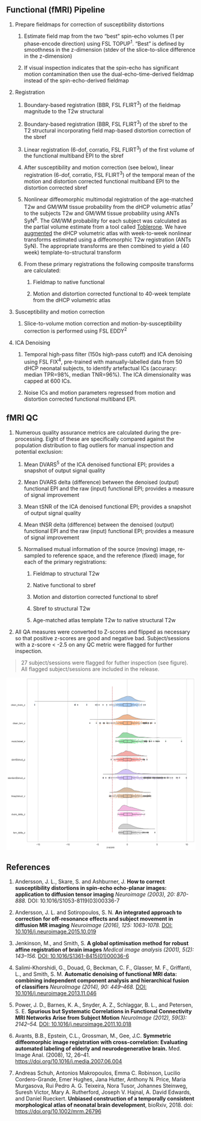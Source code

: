 ---
---

## Functional (fMRI) Pipeline

1. Prepare fieldmaps for correction of susceptibility distortions

    1. Estimate field map from the two “best” spin-echo volumes (1 per
    phase-encode direction) using FSL TOPUP<sup>1</sup>.  “Best” is
    defined by smoothness in the z-dimension (stdev of the slice-to-slice
    difference in the z-dimension)

    2. If visual inspection indicates that the spin-echo has significant 
    motion contamination then use the dual-echo-time-derived fieldmap instead
    of the spin-echo-derived fieldmap

2. Registration

    1. Boundary-based registration (BBR, FSL FLIRT<sup>3</sup>) of the fieldmap magnitude to
    the T2w structural

    2. Boundary-based registration (BBR, FSL FLIRT<sup>3</sup>) of the sbref to the
    T2 structural incorporating field map-based distortion correction of
    the sbref

    3. Linear registration (6-dof, corratio, FSL FLIRT<sup>3</sup>) of the first volume
    of the functional multiband EPI to the sbref

    4. After susceptibility and motion correction (see below), linear registration (6-dof,
    corratio, FSL FLIRT<sup>3</sup>) of the temporal mean of the motion and distortion
    corrected functional multiband EPI to the distortion corrected sbref

    5. Nonlinear diffeomorphic multimodal registration of the age-matched
    T2w and GM/WM tissue probability from the dHCP volumetric atlas<sup>7</sup> to
    the subjects T2w and GM/WM tissue probability using ANTs SyN<sup>6</sup>. The GM/WM probability for each subject was calculated as the partial volume estimate from a tool called [Toblerone](https://toblerone.readthedocs.io/en/latest/). We have [augmented](https://git.fmrib.ox.ac.uk/seanf/dhcp-resources/-/blob/master/docs/dhcp-augmented-volumetric-atlas-extended.md) 
    the dHCP volumetric atlas with week-to-week
    nonlinear transforms estimated using a diffeomorphic T2w
    registration (ANTs SyN).  The appropriate transforms are then combined
    to yield a (40 week) template-to-structural transform

    6. From these primary registrations the following composite transforms
    are calculated:

        1. Fieldmap to native functional

        2. Motion and distortion corrected functional to 40-week template
        from the dHCP volumetric atlas

3. Susceptibility and motion correction

    1. Slice-to-volume motion correction and motion-by-susceptibility
    correction is performed using FSL EDDY<sup>2</sup>

4. ICA Denoising

    1. Temporal high-pass filter (150s high-pass cutoff) and ICA denoising
    using FSL FIX<sup>4</sup>, pre-trained with manually-labelled data from 50 dHCP
    neonatal subjects, to identify artefactual ICs (accuracy: median TPR=98%,
    median TNR=96%). The ICA dimensionality was capped at 600 ICs.

    2. Noise ICs and motion parameters regressed from motion and distortion
    corrected functional multiband EPI.

## fMRI QC

1. Numerous quality assurance metrics are calculated during the
pre-processing. Eight of these are specifically compared against the population
distribution to flag outliers for manual inspection and potential exclusion:

    1. Mean DVARS<sup>5</sup> of the ICA denoised functional EPI; provides a snapshot of output signal quality
    
    2. Mean DVARS delta (difference) between the denoised (output) functional EPI and the raw (input) functional EPI; provides a measure of signal improvement

    3. Mean tSNR of the ICA denoised functional EPI; provides a snapshot of output signal quality
    
    4. Mean tNSR delta (difference) between the denoised (output) functional EPI and the raw (input) functional EPI; provides a measure of signal improvement

    4. Normalised mutual information of the source (moving) image, re-sampled
    to reference space, and the reference (fixed) image, for each of the
    primary registrations:

        1. Fieldmap to structural T2w

        2. Native functional to sbref

        3. Motion and distortion corrected functional to sbref

        4. Sbref to structural T2w

        5. Age-matched atlas template T2w to native structural T2w

2. All QA measures were converted to Z-scores and flipped as necessary so
that positive z-scores are good and negative bad.  Subject/sessions with
a z-score < -2.5 on any QC metric were flagged for further inspection.

> 27 subject/sessions were flagged for futher inspection (see figure).  All flagged subject/sessions are included in the release.

![](fmri_qc_z_distns.png)

## References

1. Andersson, J. L., Skare, S. and Ashburner, J. **How to correct susceptibility
distortions in spin-echo echo-planar images: application to diffusion tensor
imaging** *Neuroimage (2003), 20: 870-888.* DOI: 10.1016/S1053-8119(03)00336-7

2. Andersson, J. L. and Sotiropoulos, S. N. **An integrated approach
to correction for off-resonance effects and subject movement in
diffusion MR imaging** *Neuroimage (2016), 125: 1063-1078.* [DOI:
10.1016/j.neuroimage.2015.10.019](https://doi.org/10.1016/S1053-8119(03)00336-7)

3. Jenkinson, M., and Smith, S. **A global optimisation
method for robust affine registration of brain images**
*Medical image analysis (2001), 5(2): 143–156.* [DOI:
10.1016/S1361-8415(01)00036-6](https://doi.org/10.1016/j.neuroimage.2015.10.019)

4. Salimi-Khorshidi, G., Douad, G, Beckman, C. F., Glasser, M. F.,
Griffanti, L., and Smith, S. M. **Automatic denoising of functional
MRI data: combining independent component analysis and hierarchical
fusion of classifiers** *NeuroImage (2014), 90: 449–468.* [DOI:
10.1016/j.neuroimage.2013.11.046](https://doi.org/10.1016/S1361-8415(01)00036-6)

5. Power, J. D., Barnes, K. A., Snyder, A. Z., Schlaggar,
B. L.,  and Petersen, S. E. **Spurious but Systematic
Correlations in Functional Connectivity MRI Networks Arise from
Subject Motion** *NeuroImage (2012), 59(3): 2142–54.* [DOI:
10.1016/j.neuroimage.2011.10.018](https://doi.org/10.1016/j.neuroimage.2011.10.018)

6. Avants, B.B., Epstein, C.L., Grossman, M., Gee, J.C. **Symmetric diffeomorphic image registration with cross-correlation: Evaluating automated labeling of elderly and neurodegenerative brain.** Med. Image Anal. (2008), 12, 26–41. https://doi.org/10.1016/j.media.2007.06.004

7. Andreas Schuh, Antonios Makropoulos, Emma C. Robinson, Lucilio Cordero-Grande, Emer Hughes, Jana Hutter, Anthony N. Price, Maria Murgasova, Rui Pedro A. G. Teixeira, Nora Tusor, Johannes Steinweg, Suresh Victor, Mary A. Rutherford, Joseph V. Hajnal, A. David Edwards, and Daniel Rueckert. **Unbiased construction of a temporally consistent morphological atlas of neonatal brain development**, bioRxiv, 2018. doi: https://doi.org/10.1002/mrm.26796

